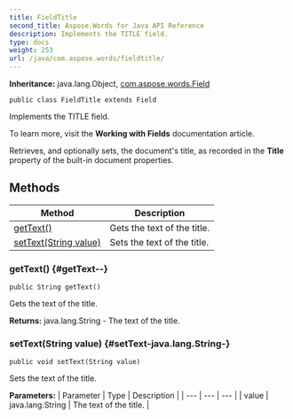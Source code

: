 ```yaml
---
title: FieldTitle
second_title: Aspose.Words for Java API Reference
description: Implements the TITLE field.
type: docs
weight: 253
url: /java/com.aspose.words/fieldtitle/
---
```


**Inheritance:**
java.lang.Object, [com.aspose.words.Field](../../com.aspose.words/field)
```
public class FieldTitle extends Field
```

Implements the TITLE field.

To learn more, visit the **Working with Fields** documentation article.

Retrieves, and optionally sets, the document's title, as recorded in the **Title** property of the built-in document properties.
## Methods

| Method | Description |
| --- | --- |
| [getText()](#getText--) | Gets the text of the title. |
| [setText(String value)](#setText-java.lang.String-) | Sets the text of the title. |
### getText() {#getText--}
```
public String getText()
```


Gets the text of the title.

**Returns:**
java.lang.String - The text of the title.
### setText(String value) {#setText-java.lang.String-}
```
public void setText(String value)
```


Sets the text of the title.

**Parameters:**
| Parameter | Type | Description |
| --- | --- | --- |
| value | java.lang.String | The text of the title. |

